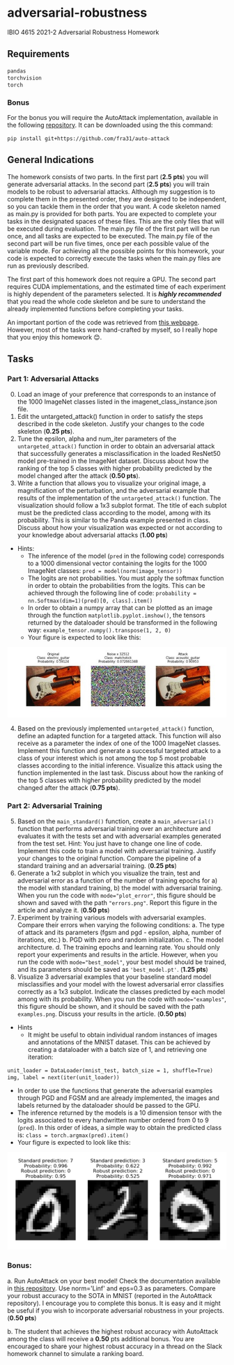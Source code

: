 # adversarial-robustness
IBIO 4615 2021-2 Adversarial Robustness Homework

## Requirements
```
pandas
torchvision
torch
```
### Bonus
For the bonus you will require the AutoAttack implementation, available in the following [repository](https://github.com/fra31/auto-attack). It can be downloaded using the this command:
```
pip install git+https://github.com/fra31/auto-attack

```
## General Indications

The homework consists of two parts. In the first part (**2.5 pts**) you will generate adversarial attacks. In the second part (**2.5 pts**) you will train models to be robust to adversarial attacks. Although my suggestion is to complete them in the presented order, they are designed to be independent, so you can tackle them in the order that you want. A code skeleton named as main.py is provided for both parts. You are expected to complete your tasks in the designated spaces of these files. This are the only files that will be executed during evaluation. The main.py file of the first part will be run once, and all tasks are expected to be executed. The main.py file of the second part will be run five times, once per each possible value of the variable mode. For achieving all the possible points for this homework, your code is expected to correctly execute the tasks when the main.py files are run as previously described.

The first part of this homework does not require a GPU. The second part requires CUDA implementations, and the estimated time of each experiment is highly dependent of the parameters selected. It is ***highly recommended*** that you read the whole code skeleton and be sure to understand the already implemented functions before completing your tasks.

An important portion of the code was retrieved from [this webpage](https://adversarial-ml-tutorial.org/). However, most of the tasks were hand-crafted by myself, so I really hope that you enjoy this homework 😊.

## Tasks

### Part 1: Adversarial Attacks

0. Load an image of your preference that corresponds to an instance of the 1000 ImageNet classes listed in the imagenet_class_instance.json file.
1. Edit the untargeted_attack() function in order to satisfy the steps described in the code skeleton. Justify your changes to the code skeleton (**0.25 pts**).
2. Tune the epsilon, alpha and num_iter parameters of the `untargeted_attack()` function in order to obtain an adversarial attack that successfully generates a misclassification in the loaded ResNet50 model pre-trained in the ImageNet dataset. Discuss about how the ranking of the top 5 classes with higher probability predicted by the model changed after the attack (**0.50 pts**).
3. Write a function that allows you to visualize your original image, a magnification of the perturbation, and the adversarial example that results of the implementation of the `untargeted_attack()` function. The visualization should follow a 1x3 subplot format. The title of each subplot must be the predicted class according to the model, among with its probability. This is similar to the Panda example presented in class. Discuss about how your visualization was expected or not according to your knowledge about adversarial attacks (**1.00 pts**)
  - Hints:
    - The inference of the model (`pred` in the following code) corresponds to a 1000 dimensional vector containing the logits for the 1000 ImageNet classes: `pred = model(norm(image_tensor))`
    - The logits are not probabilities. You must apply the softmax function in order to obtain the probabilities from the logits. This can be achieved through the following line of code: `probability = nn.Softmax(dim=1)(pred)[0, class].item()`
    - In order to obtain a numpy array that can be plotted as an image through the function `matplotlib.pyplot.imshow()`, the tensors returned by the dataloader should be transformed in the following way: `example_tensor.numpy().transpose(1, 2, 0)`
    - Your figure is expected to look like this:

![attack visualization](uattack.jpg)

4. Based on the previously implemented `untargeted_attack()` function, define an adapted function for a targeted attack. This function will also receive as a parameter the index of one of the 1000 ImageNet classes. Implement this function and generate a successful targeted attack to a class of your interest which is not among the top 5 most probable classes according to the initial inference. Visualize this attack using the function implemented in the last task. Discuss about how the ranking of the top 5 classes with higher probability predicted by the model changed after the attack (**0.75 pts**).

### Part 2: Adversarial Training

5. Based on the `main_standard()` function, create a `main_adversarial()` function that performs adversarial training over an architecture and evaluates it with the tests set and with adversarial examples generated from the test set. Hint: You just have to change one line of code. Implement this code to train a model with adversarial training. Justify your changes to the original function. Compare the pipeline of a standard training and an adversarial training. (**0.25 pts**)
6. Generate a 1x2 subplot in which you visualize the train, test and adversarial error as a function of the number of training epochs for a) the model with standard training, b) the model with adversarial training. When you run the code with `mode="plot_error"`, this figure should be shown and saved with the path `"errors.png"`. Report this figure in the article and analyze it. (**0.50 pts**)
7. Experiment by training various models with adversarial examples. Compare their errors when varying the following conditions:
  a.	The type of attack and its parameters (fgsm and pgd - epsilon, alpha, number of iterations, etc.)
  b.	PGD with zero and random initialization.
  c.	The model architecture.
  d.	The training epochs and learning rate.
You should only report your experiments and results in the article. However, when you run the code with `mode="best_model"`, your best model should be trained, and its parameters should be saved as `'best_model.pt'`. (**1.25 pts**)
8. Visualize 3 adversarial examples that your baseline standard model misclassifies and your model with the lowest adversarial error classifies correctly as a 1x3 subplot. Indicate the classes predicted by each model among with its probability. When you run the code with `mode="examples"`, this figure should be shown, and it should be saved with the path `examples.png`. Discuss your results in the article. (**0.50 pts**)
- Hints
  - It might be useful to obtain individual random instances of images and annotations of the MNIST dataset. This can be achieved by creating a dataloader with a batch size of 1, and retrieving one iteration:
```
unit_loader = DataLoader(mnist_test, batch_size = 1, shuffle=True)
img, label = next(iter(unit_loader))
```
  - In order to use the functions that generate the adversarial examples through PGD and FGSM and are already implemented, the images and labels returned by the dataloader should be passed to the GPU. 
  - The inference returned by the models is a 10 dimension tensor with the logits associated to every handwritten number ordered from 0 to 9 (`pred`). In this order of ideas, a simple way to obtain the predicted class is: `class = torch.argmax(pred).item()`
  - Your figure is expected to look like this:

![examples](examples.png)

### Bonus:

a. Run AutoAttack on your best model! Check the documentation available in [this repository](https://github.com/fra31/auto-attack). Use norm='Linf' and eps=0.3 as parameters. Compare your robust accuracy to the SOTA in MNIST (reported in the AutoAttack repository). I encourage you to complete this bonus. It is easy and it might be useful if you wish to incorporate adversarial robustness in your projects. (**0.50 pts**)

b. The student that achieves the highest robust accuracy with AutoAttack among the class will receive a **0.50** pts additional bonus. You are encouraged to share your highest robust accuracy in a thread on the Slack homework channel to simulate a ranking board. 



